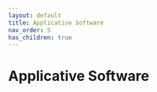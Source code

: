 ```yaml
---
layout: default
title: Applicative Software
nav_order: 5
has_children: true
---
```

# Applicative Software
